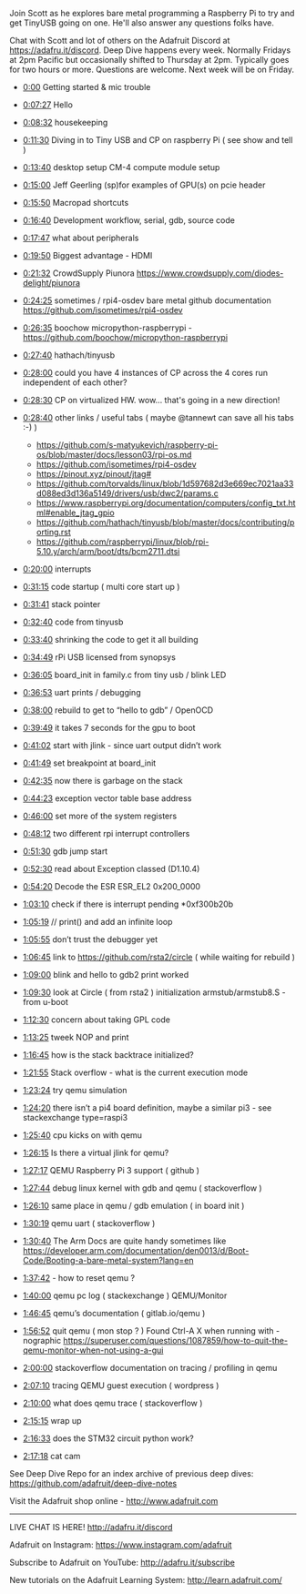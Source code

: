 Join Scott as he explores bare metal programming a Raspberry Pi to try and get TinyUSB going on one. He'll also answer any questions folks have.

Chat with Scott and lot of others on the Adafruit Discord at https://adafru.it/discord.
Deep Dive happens every week. Normally Fridays at 2pm Pacific but occasionally shifted to Thursday at 2pm. Typically goes for two hours or more. Questions are welcome. Next week will be on Friday.

* [0:00](https://www.youtube.com/watch?v=_daFLiqO0kQ&t=0) Getting started & mic trouble
* [0:07:27](https://www.youtube.com/watch?v=_daFLiqO0kQ&t=447) Hello
* [0:08:32](https://www.youtube.com/watch?v=_daFLiqO0kQ&t=512) housekeeping
* [0:11:30](https://www.youtube.com/watch?v=_daFLiqO0kQ&t=690) Diving in to Tiny USB and CP on raspberry Pi ( see show and tell )
* [0:13:40](https://www.youtube.com/watch?v=_daFLiqO0kQ&t=820) desktop setup CM-4 compute module setup
* [0:15:00](https://www.youtube.com/watch?v=_daFLiqO0kQ&t=900) Jeff Geerling (sp)for examples of GPU(s) on pcie header
* [0:15:50](https://www.youtube.com/watch?v=_daFLiqO0kQ&t=950) Macropad shortcuts
* [0:16:40](https://www.youtube.com/watch?v=_daFLiqO0kQ&t=1000) Development workflow, serial, gdb, source code
* [0:17:47](https://www.youtube.com/watch?v=_daFLiqO0kQ&t=1067) what about peripherals
* [0:19:50](https://www.youtube.com/watch?v=_daFLiqO0kQ&t=1190) Biggest advantage - HDMI
* [0:21:32](https://www.youtube.com/watch?v=_daFLiqO0kQ&t=1292) CrowdSupply Piunora https://www.crowdsupply.com/diodes-delight/piunora
* [0:24:25](https://www.youtube.com/watch?v=_daFLiqO0kQ&t=1465) sometimes / rpi4-osdev bare metal github documentation https://github.com/isometimes/rpi4-osdev
* [0:26:35](https://www.youtube.com/watch?v=_daFLiqO0kQ&t=1595) boochow micropython-raspberrypi - https://github.com/boochow/micropython-raspberrypi
* [0:27:40](https://www.youtube.com/watch?v=_daFLiqO0kQ&t=1660) hathach/tinyusb
* [0:28:00](https://www.youtube.com/watch?v=_daFLiqO0kQ&t=1680) could you have 4 instances of CP across the 4 cores run independent of each other?
* [0:28:30](https://www.youtube.com/watch?v=_daFLiqO0kQ&t=1710) CP on virtualized HW. wow... that's going in a new direction!

* [0:28:40](https://www.youtube.com/watch?v=_daFLiqO0kQ&t=1720) other links / useful tabs ( maybe @tannewt can save all his tabs :-) )
  - https://github.com/s-matyukevich/raspberry-pi-os/blob/master/docs/lesson03/rpi-os.md
  - https://github.com/isometimes/rpi4-osdev
  - https://pinout.xyz/pinout/jtag#
  - https://github.com/torvalds/linux/blob/1d597682d3e669ec7021aa33d088ed3d136a5149/drivers/usb/dwc2/params.c
  - https://www.raspberrypi.org/documentation/computers/config_txt.html#enable_jtag_gpio
  - https://github.com/hathach/tinyusb/blob/master/docs/contributing/porting.rst
  - https://github.com/raspberrypi/linux/blob/rpi-5.10.y/arch/arm/boot/dts/bcm2711.dtsi
* [0:20:00](https://www.youtube.com/watch?v=_daFLiqO0kQ&t=1200) interrupts
* [0:31:15](https://www.youtube.com/watch?v=_daFLiqO0kQ&t=1875) code startup ( multi core start up )
* [0:31:41](https://www.youtube.com/watch?v=_daFLiqO0kQ&t=1901) stack pointer
* [0:32:40](https://www.youtube.com/watch?v=_daFLiqO0kQ&t=1960) code from tinyusb
* [0:33:40](https://www.youtube.com/watch?v=_daFLiqO0kQ&t=2020) shrinking the code to get it all building
* [0:34:49](https://www.youtube.com/watch?v=_daFLiqO0kQ&t=2089) rPi USB licensed from synopsys
* [0:36:05](https://www.youtube.com/watch?v=_daFLiqO0kQ&t=2165) board_init in family.c from tiny usb / blink LED
* [0:36:53](https://www.youtube.com/watch?v=_daFLiqO0kQ&t=2213) uart prints / debugging
* [0:38:00](https://www.youtube.com/watch?v=_daFLiqO0kQ&t=2280) rebuild to get to “hello to gdb” / OpenOCD
* [0:39:49](https://www.youtube.com/watch?v=_daFLiqO0kQ&t=2389) it takes 7 seconds for the gpu to boot
* [0:41:02](https://www.youtube.com/watch?v=_daFLiqO0kQ&t=2462) start with jlink - since uart output didn’t work
* [0:41:49](https://www.youtube.com/watch?v=_daFLiqO0kQ&t=2509) set breakpoint at board_init
* [0:42:35](https://www.youtube.com/watch?v=_daFLiqO0kQ&t=2555) now there is garbage on the stack
* [0:44:23](https://www.youtube.com/watch?v=_daFLiqO0kQ&t=2663) exception vector table base address
* [0:46:00](https://www.youtube.com/watch?v=_daFLiqO0kQ&t=2760) set more of the system registers
* [0:48:12](https://www.youtube.com/watch?v=_daFLiqO0kQ&t=2892) two different rpi interrupt controllers
* [0:51:30](https://www.youtube.com/watch?v=_daFLiqO0kQ&t=3090) gdb jump start
* [0:52:30](https://www.youtube.com/watch?v=_daFLiqO0kQ&t=3150) read about Exception classed (D1.10.4)
* [0:54:20](https://www.youtube.com/watch?v=_daFLiqO0kQ&t=3260) Decode the ESR ESR_EL2 0x200_0000
* [1:03:10](https://www.youtube.com/watch?v=_daFLiqO0kQ&t=3790) check if there is interrupt pending *0xf300b20b
* [1:05:19](https://www.youtube.com/watch?v=_daFLiqO0kQ&t=3919) // print() and add an infinite loop
* [1:05:55](https://www.youtube.com/watch?v=_daFLiqO0kQ&t=3955) don’t trust the debugger yet
* [1:06:45](https://www.youtube.com/watch?v=_daFLiqO0kQ&t=4005) link to https://github.com/rsta2/circle ( while waiting for rebuild )
* [1:09:00](https://www.youtube.com/watch?v=_daFLiqO0kQ&t=4140) blink and hello to gdb2 print worked
* [1:09:30](https://www.youtube.com/watch?v=_daFLiqO0kQ&t=4170) look at Circle ( from rsta2 ) initialization armstub/armstub8.S - from u-boot
* [1:12:30](https://www.youtube.com/watch?v=_daFLiqO0kQ&t=4350) concern about taking GPL code
* [1:13:25](https://www.youtube.com/watch?v=_daFLiqO0kQ&t=4405) tweek NOP and print
* [1:16:45](https://www.youtube.com/watch?v=_daFLiqO0kQ&t=4605) how is the stack backtrace initialized?
* [1:21:55](https://www.youtube.com/watch?v=_daFLiqO0kQ&t=4915) Stack overflow -  what is the current execution mode
* [1:23:24](https://www.youtube.com/watch?v=_daFLiqO0kQ&t=5004) try qemu simulation
* [1:24:20](https://www.youtube.com/watch?v=_daFLiqO0kQ&t=5060) there isn’t a pi4 board definition, maybe a similar pi3 - see stackexchange type=raspi3
* [1:25:40](https://www.youtube.com/watch?v=_daFLiqO0kQ&t=5140) cpu kicks on with qemu
* [1:26:15](https://www.youtube.com/watch?v=_daFLiqO0kQ&t=5175) Is there a virtual jlink for qemu?
* [1:27:17](https://www.youtube.com/watch?v=_daFLiqO0kQ&t=5237) QEMU Raspberry Pi 3 support ( github )
* [1:27:44](https://www.youtube.com/watch?v=_daFLiqO0kQ&t=5264) debug linux kernel with gdb and qemu ( stackoverflow )
* [1:26:10](https://www.youtube.com/watch?v=_daFLiqO0kQ&t=5170) same place in qemu / gdb emulation ( in board init )
* [1:30:19](https://www.youtube.com/watch?v=_daFLiqO0kQ&t=5419) qemu uart ( stackoverflow )
* [1:30:40](https://www.youtube.com/watch?v=_daFLiqO0kQ&t=5440) The Arm Docs are quite handy sometimes like https://developer.arm.com/documentation/den0013/d/Boot-Code/Booting-a-bare-metal-system?lang=en
* [1:37:42](https://www.youtube.com/watch?v=_daFLiqO0kQ&t=5862) - how to reset qemu ?
* [1:40:00](https://www.youtube.com/watch?v=_daFLiqO0kQ&t=6000) qemu pc log ( stackexchange ) QEMU/Monitor
* [1:46:45](https://www.youtube.com/watch?v=_daFLiqO0kQ&t=6405) qemu’s documentation ( gitlab.io/qemu )
* [1:56:52](https://www.youtube.com/watch?v=_daFLiqO0kQ&t=7012) quit qemu ( mon stop ? )
Found Ctrl-A X when running with -nographic https://superuser.com/questions/1087859/how-to-quit-the-qemu-monitor-when-not-using-a-gui
* [2:00:00](https://www.youtube.com/watch?v=_daFLiqO0kQ&t=7200) stackoverflow documentation on tracing / profiling in qemu
* [2:07:10](https://www.youtube.com/watch?v=_daFLiqO0kQ&t=7630) tracing QEMU guest execution ( wordpress )
* [2:10:00](https://www.youtube.com/watch?v=_daFLiqO0kQ&t=7800) what does qemu trace ( stackoverflow )
* [2:15:15](https://www.youtube.com/watch?v=_daFLiqO0kQ&t=8115) wrap up
* [2:16:33](https://www.youtube.com/watch?v=_daFLiqO0kQ&t=8193) does the STM32 circuit python work?
* [2:17:18](https://www.youtube.com/watch?v=_daFLiqO0kQ&t=8238) cat cam

See Deep Dive Repo for an index archive of previous deep dives: https://github.com/adafruit/deep-dive-notes

Visit the Adafruit shop online - http://www.adafruit.com

-----------------------------------------
LIVE CHAT IS HERE! http://adafru.it/discord

Adafruit on Instagram: https://www.instagram.com/adafruit

Subscribe to Adafruit on YouTube: http://adafru.it/subscribe

New tutorials on the Adafruit Learning System: http://learn.adafruit.com/
